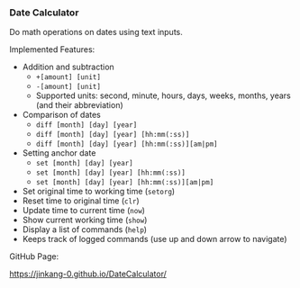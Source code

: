 ### Date Calculator

Do math operations on dates using text inputs.

Implemented Features:
- Addition and subtraction
    - `+[amount] [unit]`
    - `-[amount] [unit]`
    - Supported units: second, minute, hours, days, weeks, months, years (and their abbreviation)
- Comparison of dates
    - `diff [month] [day] [year]`
    - `diff [month] [day] [year] [hh:mm(:ss)]`
    - `diff [month] [day] [year] [hh:mm(:ss)][am|pm]`
- Setting anchor date
    - `set [month] [day] [year]`
    - `set [month] [day] [year] [hh:mm(:ss)]`
    - `set [month] [day] [year] [hh:mm(:ss)][am|pm]`
- Set original time to working time (`setorg`)
- Reset time to original time (`clr`)
- Update time to current time (`now`)
- Show current working time (`show`)
- Display a list of commands (`help`)
- Keeps track of logged commands (use up and down arrow to navigate)

GitHub Page:

https://jinkang-0.github.io/DateCalculator/
